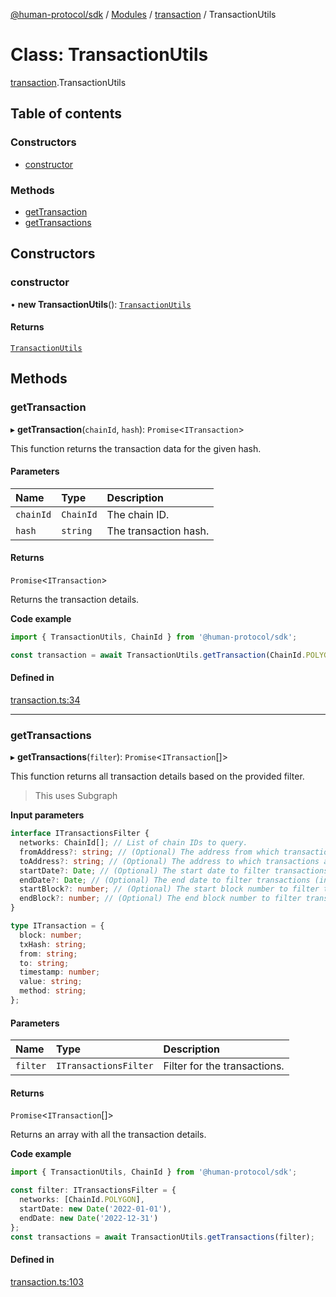 [@human-protocol/sdk](../README.md) / [Modules](../modules.md) / [transaction](../modules/transaction.md) / TransactionUtils

# Class: TransactionUtils

[transaction](../modules/transaction.md).TransactionUtils

## Table of contents

### Constructors

- [constructor](transaction.TransactionUtils.md#constructor)

### Methods

- [getTransaction](transaction.TransactionUtils.md#gettransaction)
- [getTransactions](transaction.TransactionUtils.md#gettransactions)

## Constructors

### constructor

• **new TransactionUtils**(): [`TransactionUtils`](transaction.TransactionUtils.md)

#### Returns

[`TransactionUtils`](transaction.TransactionUtils.md)

## Methods

### getTransaction

▸ **getTransaction**(`chainId`, `hash`): `Promise`\<`ITransaction`\>

This function returns the transaction data for the given hash.

#### Parameters

| Name | Type | Description |
| :------ | :------ | :------ |
| `chainId` | `ChainId` | The chain ID. |
| `hash` | `string` | The transaction hash. |

#### Returns

`Promise`\<`ITransaction`\>

Returns the transaction details.

**Code example**

```ts
import { TransactionUtils, ChainId } from '@human-protocol/sdk';

const transaction = await TransactionUtils.getTransaction(ChainId.POLYGON, '0x62dD51230A30401C455c8398d06F85e4EaB6309f');
```

#### Defined in

[transaction.ts:34](https://github.com/humanprotocol/human-protocol/blob/87af7759dee96e786e48903fbc94b6b72c5de23a/packages/sdk/typescript/human-protocol-sdk/src/transaction.ts#L34)

___

### getTransactions

▸ **getTransactions**(`filter`): `Promise`\<`ITransaction`[]\>

This function returns all transaction details based on the provided filter.

> This uses Subgraph

**Input parameters**

```ts
interface ITransactionsFilter {
  networks: ChainId[]; // List of chain IDs to query.
  fromAddress?: string; // (Optional) The address from which transactions are sent.
  toAddress?: string; // (Optional) The address to which transactions are sent.
  startDate?: Date; // (Optional) The start date to filter transactions (inclusive).
  endDate?: Date; // (Optional) The end date to filter transactions (inclusive).
  startBlock?: number; // (Optional) The start block number to filter transactions (inclusive).
  endBlock?: number; // (Optional) The end block number to filter transactions (inclusive).
}
```

```ts
type ITransaction = {
  block: number;
  txHash: string;
  from: string;
  to: string;
  timestamp: number;
  value: string;
  method: string;
};
```

#### Parameters

| Name | Type | Description |
| :------ | :------ | :------ |
| `filter` | `ITransactionsFilter` | Filter for the transactions. |

#### Returns

`Promise`\<`ITransaction`[]\>

Returns an array with all the transaction details.

**Code example**

```ts
import { TransactionUtils, ChainId } from '@human-protocol/sdk';

const filter: ITransactionsFilter = {
  networks: [ChainId.POLYGON],
  startDate: new Date('2022-01-01'),
  endDate: new Date('2022-12-31')
};
const transactions = await TransactionUtils.getTransactions(filter);
```

#### Defined in

[transaction.ts:103](https://github.com/humanprotocol/human-protocol/blob/87af7759dee96e786e48903fbc94b6b72c5de23a/packages/sdk/typescript/human-protocol-sdk/src/transaction.ts#L103)
